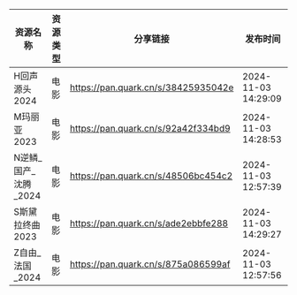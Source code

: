 | 资源名称           | 资源类型 | 分享链接                                | 发布时间                |
| -------------- | ---- | ----------------------------------- | ------------------- |
| H回声源头2024      | 电影   | https://pan.quark.cn/s/38425935042e | 2024-11-03 14:29:09 |
| M玛丽亚2023       | 电影   | https://pan.quark.cn/s/92a42f334bd9 | 2024-11-03 14:28:53 |
| N逆鳞_国产_沈腾_2024 | 电影   | https://pan.quark.cn/s/48506bc454c2 | 2024-11-03 12:57:39 |
| S斯黛拉终曲2023     | 电影   | https://pan.quark.cn/s/ade2ebbfe288 | 2024-11-03 14:29:27 |
| Z自由_法国_2024    | 电影   | https://pan.quark.cn/s/875a086599af | 2024-11-03 12:57:56 |
